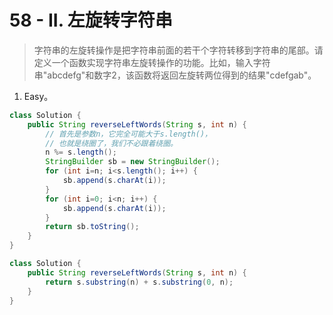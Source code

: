 # 58 - II. 左旋转字符串

> 字符串的左旋转操作是把字符串前面的若干个字符转移到字符串的尾部。请定义一个函数实现字符串左旋转操作的功能。比如，输入字符串"abcdefg"和数字2，该函数将返回左旋转两位得到的结果"cdefgab"。

1. Easy。

```java
class Solution {
    public String reverseLeftWords(String s, int n) {
        // 首先是参数n，它完全可能大于s.length()，
        // 也就是绕圈了，我们不必跟着绕圈。
        n %= s.length();
        StringBuilder sb = new StringBuilder();
        for (int i=n; i<s.length(); i++) {
            sb.append(s.charAt(i));
        }
        for (int i=0; i<n; i++) {
            sb.append(s.charAt(i));
        }
        return sb.toString();
    }
}
```

```java
class Solution {
    public String reverseLeftWords(String s, int n) {
        return s.substring(n) + s.substring(0, n);
    }
}
```

